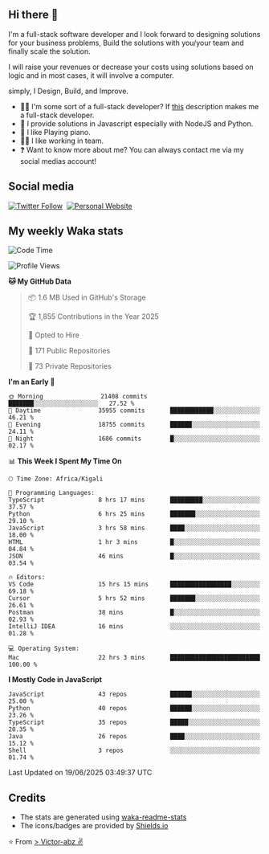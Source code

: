 ## Hi there 👋
I'm a full-stack software developer and I look forward to designing solutions for your business problems, Build the solutions with you/your team and finally scale the solution.

I will raise your revenues or decrease your costs using solutions based on logic and in most cases, it will involve a computer.

simply, I Design, Build, and Improve.

- 👨‍💻 I'm some sort of a full-stack developer? If [this](https://www.w3schools.com/whatis/whatis_fullstack.asp) description makes me a full-stack developer.
- 🌱 I provide solutions in Javascript especially with NodeJS and Python. 
- 🎹 I like Playing piano.
- 👯‍♀️ I like working in team.
- ❓ Want to know more about me? You can always contact me via my social medias account!

## Social media
[![Twitter Follow](https://img.shields.io/twitter/follow/vicky_abz?color=%231DA1F2&label=Twitter&style=for-the-badge&logo=twitter&logoColor=ffffff)](https://twitter.com/vicky_abz)
‎‎ [![Personal Website](https://img.shields.io/static/v1?label=visit&message=victor-abz.com&color=%235F021F&style=for-the-badge)](https://victor-abz.com/)

## My weekly Waka stats
<!--START_SECTION:waka-->
![Code Time](http://img.shields.io/badge/Code%20Time-1%2C757%20hrs%2021%20mins-blue)

![Profile Views](http://img.shields.io/badge/Profile%20Views-0-blue)

**🐱 My GitHub Data** 

> 📦 1.6 MB Used in GitHub's Storage 
 > 
> 🏆 1,855 Contributions in the Year 2025
 > 
> 💼 Opted to Hire
 > 
> 📜 171 Public Repositories 
 > 
> 🔑 73 Private Repositories 
 > 
**I'm an Early 🐤** 

```text
🌞 Morning                21408 commits       ███████░░░░░░░░░░░░░░░░░░   27.52 % 
🌆 Daytime                35955 commits       ████████████░░░░░░░░░░░░░   46.21 % 
🌃 Evening                18755 commits       ██████░░░░░░░░░░░░░░░░░░░   24.11 % 
🌙 Night                  1686 commits        █░░░░░░░░░░░░░░░░░░░░░░░░   02.17 % 
```


📊 **This Week I Spent My Time On** 

```text
🕑︎ Time Zone: Africa/Kigali

💬 Programming Languages: 
TypeScript               8 hrs 17 mins       █████████░░░░░░░░░░░░░░░░   37.57 % 
Python                   6 hrs 25 mins       ███████░░░░░░░░░░░░░░░░░░   29.10 % 
JavaScript               3 hrs 58 mins       ████░░░░░░░░░░░░░░░░░░░░░   18.00 % 
HTML                     1 hr 3 mins         █░░░░░░░░░░░░░░░░░░░░░░░░   04.84 % 
JSON                     46 mins             █░░░░░░░░░░░░░░░░░░░░░░░░   03.54 % 

🔥 Editors: 
VS Code                  15 hrs 15 mins      █████████████████░░░░░░░░   69.18 % 
Cursor                   5 hrs 52 mins       ███████░░░░░░░░░░░░░░░░░░   26.61 % 
Postman                  38 mins             █░░░░░░░░░░░░░░░░░░░░░░░░   02.93 % 
IntelliJ IDEA            16 mins             ░░░░░░░░░░░░░░░░░░░░░░░░░   01.28 % 

💻 Operating System: 
Mac                      22 hrs 3 mins       █████████████████████████   100.00 % 
```

**I Mostly Code in JavaScript** 

```text
JavaScript               43 repos            ██████░░░░░░░░░░░░░░░░░░░   25.00 % 
Python                   40 repos            ██████░░░░░░░░░░░░░░░░░░░   23.26 % 
TypeScript               35 repos            █████░░░░░░░░░░░░░░░░░░░░   20.35 % 
Java                     26 repos            ████░░░░░░░░░░░░░░░░░░░░░   15.12 % 
Shell                    3 repos             ░░░░░░░░░░░░░░░░░░░░░░░░░   01.74 % 
```




 Last Updated on 19/06/2025 03:49:37 UTC
<!--END_SECTION:waka-->

## Credits
- The stats are generated using [waka-readme-stats](https://github.com/anmol098/waka-readme-stats)
- The icons/badges are provided by [Shields.io](https://shields.io/)

⭐️ From [> Victor-abz ✌](https://victor-abz.com/)
